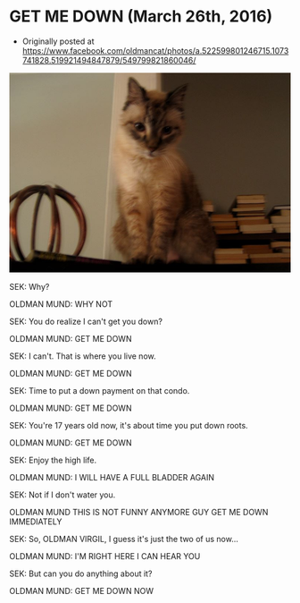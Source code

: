 # GET ME DOWN (March 26th, 2016)

 * Originally posted at https://www.facebook.com/oldmancat/photos/a.522599801246715.1073741828.519921494847879/549799821860046/

![OLDMAN CAT](../images/12803102_549799821860046_6398859915825452212_n.jpg)

SEK: Why?

OLDMAN MUND: WHY NOT

SEK: You do realize I can't get you down?

OLDMAN MUND: GET ME DOWN

SEK: I can't. That is where you live now.

OLDMAN MUND: GET ME DOWN

SEK: Time to put a down payment on that condo.

OLDMAN MUND: GET ME DOWN

SEK: You're 17 years old now, it's about time you put down roots.

OLDMAN MUND: GET ME DOWN

SEK: Enjoy the high life.

OLDMAN MUND: I WILL HAVE A FULL BLADDER AGAIN

SEK: Not if I don't water you.

OLDMAN MUND THIS IS NOT FUNNY ANYMORE GUY GET ME DOWN IMMEDIATELY

SEK: So, OLDMAN VIRGIL, I guess it's just the two of us now...

OLDMAN MUND: I'M RIGHT HERE I CAN HEAR YOU

SEK: But can you do anything about it?

OLDMAN MUND: GET ME DOWN NOW

